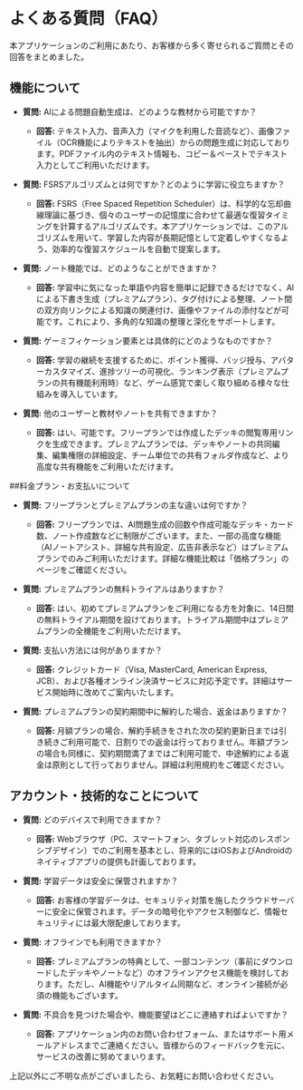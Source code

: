 # よくある質問（FAQ）

本アプリケーションのご利用にあたり、お客様から多く寄せられるご質問とその回答をまとめました。

## 機能について

-   **質問:** AIによる問題自動生成は、どのような教材から可能ですか？
    -   **回答:** テキスト入力、音声入力（マイクを利用した音読など）、画像ファイル（OCR機能によりテキストを抽出）からの問題生成に対応しております。PDFファイル内のテキスト情報も、コピー＆ペーストでテキスト入力としてご利用いただけます。

-   **質問:** FSRSアルゴリズムとは何ですか？どのように学習に役立ちますか？
    -   **回答:** FSRS（Free Spaced Repetition Scheduler）は、科学的な忘却曲線理論に基づき、個々のユーザーの記憶度に合わせて最適な復習タイミングを計算するアルゴリズムです。本アプリケーションでは、このアルゴリズムを用いて、学習した内容が長期記憶として定着しやすくなるよう、効率的な復習スケジュールを自動で提案します。

-   **質問:** ノート機能では、どのようなことができますか？
    -   **回答:** 学習中に気になった単語や内容を簡単に記録できるだけでなく、AIによる下書き生成（プレミアムプラン）、タグ付けによる整理、ノート間の双方向リンクによる知識の関連付け、画像やファイルの添付などが可能です。これにより、多角的な知識の整理と深化をサポートします。

-   **質問:** ゲーミフィケーション要素とは具体的にどのようなものですか？
    -   **回答:** 学習の継続を支援するために、ポイント獲得、バッジ授与、アバターカスタマイズ、進捗ツリーの可視化、ランキング表示（プレミアムプランの共有機能利用時）など、ゲーム感覚で楽しく取り組める様々な仕組みを導入しています。

-   **質問:** 他のユーザーと教材やノートを共有できますか？
    -   **回答:** はい、可能です。フリープランでは作成したデッキの閲覧専用リンクを生成できます。プレミアムプランでは、デッキやノートの共同編集、編集権限の詳細設定、チーム単位での共有フォルダ作成など、より高度な共有機能をご利用いただけます。

##料金プラン・お支払いについて

-   **質問:** フリープランとプレミアムプランの主な違いは何ですか？
    -   **回答:** フリープランでは、AI問題生成の回数や作成可能なデッキ・カード数、ノート作成数などに制限がございます。また、一部の高度な機能（AIノートアシスト、詳細な共有設定、広告非表示など）はプレミアムプランでのみご利用いただけます。詳細な機能比較は「価格プラン」のページをご確認ください。

-   **質問:** プレミアムプランの無料トライアルはありますか？
    -   **回答:** はい、初めてプレミアムプランをご利用になる方を対象に、14日間の無料トライアル期間を設けております。トライアル期間中はプレミアムプランの全機能をご利用いただけます。

-   **質問:** 支払い方法には何がありますか？
    -   **回答:** クレジットカード（Visa, MasterCard, American Express, JCB）、および各種オンライン決済サービスに対応予定です。詳細はサービス開始時に改めてご案内いたします。

-   **質問:** プレミアムプランの契約期間中に解約した場合、返金はありますか？
    -   **回答:** 月額プランの場合、解約手続きをされた次の契約更新日までは引き続きご利用可能で、日割りでの返金は行っておりません。年額プランの場合も同様に、契約期間満了まではご利用可能で、中途解約による返金は原則として行っておりません。詳細は利用規約をご確認ください。

## アカウント・技術的なことについて

-   **質問:** どのデバイスで利用できますか？
    -   **回答:** Webブラウザ（PC、スマートフォン、タブレット対応のレスポンシブデザイン）でのご利用を基本とし、将来的にはiOSおよびAndroidのネイティブアプリの提供も計画しております。

-   **質問:** 学習データは安全に保管されますか？
    -   **回答:** お客様の学習データは、セキュリティ対策を施したクラウドサーバーに安全に保管されます。データの暗号化やアクセス制御など、情報セキュリティには最大限配慮しております。

-   **質問:** オフラインでも利用できますか？
    -   **回答:** プレミアムプランの特典として、一部コンテンツ（事前にダウンロードしたデッキやノートなど）のオフラインアクセス機能を検討しております。ただし、AI機能やリアルタイム同期など、オンライン接続が必須の機能もございます。

-   **質問:** 不具合を見つけた場合や、機能要望はどこに連絡すればよいですか？
    -   **回答:** アプリケーション内のお問い合わせフォーム、またはサポート用メールアドレスまでご連絡ください。皆様からのフィードバックを元に、サービスの改善に努めてまいります。

上記以外にご不明な点がございましたら、お気軽にお問い合わせください。 